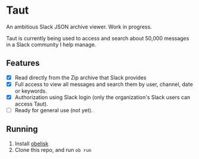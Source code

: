 # Taut

An ambitious Slack JSON archive viewer. Work in progress.

Taut is currently being used to access and search about 50,000 messages in a
Slack community I help manage.

## Features

- [X] Read directly from the Zip archive that Slack provides
- [X] Full access to view all messages and search them by user, channel, date or
      keywords.
- [X] Authorization using Slack login (only the organization's Slack users can
      access Taut).
- [ ] Ready for general use (not yet).

## Running

1. Install [obelisk](https://github.com/obsidiansystems/obelisk)
2. Clone this repo, and run `ob run`
